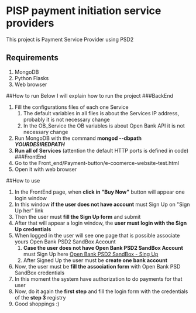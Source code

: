 # PISP payment initiation service providers
This project is Payment Service Provider using PSD2

## Requirements

1. MongoDB
2. Python Flasks
3. Web browser 

##How to run
Below I will explain how to run the project
###BackEnd
1. Fill the configurations files of each one Service
    1. The default variables in all files is about the Services IP address, probably it is not necessary change
    2. In the OB_Service the OB variables is about Open Bank API it is not necessary change
2. Run MongoDB with the command **mongod --dbpath _YOURDESIREDPATH_**
3. **Run all of Services** (attention the default HTTP ports is defined in code)
###FrontEnd
1. Go to the Front_end/Payment-button/e-coomerce-website-test.html
2. Open it with web browser

##How to use
1. In the FrontEnd page, when **click in "Buy Now"** button will appear one login window
2. In this window **if the user does not have account** must Sign Up on "Sign Up her" link
3. Then the user must **fill the Sign Up form** and submit
4. After that will appear a login window, the **user must login with the Sign Up credentials**
5. When logged in the user will see one page that is possible associate yours Open Bank PSD2 SandBox Account 
    1. **Case the user does not have Open Bank PSD2 SandBox Account** must Sign Up here [Open Bank PSD2 SandBox - Sing Up](https://psd2-api.openbankproject.com/user_mgt/sign_up)
    2. After Signed Up the user must be **create one bank account** 
6. Now, the user must be **fill the association form** with Open Bank PSD SandBox credentials
7. In this moment the system have authorization to do payments for that user
8. Now, do it again the **first step** and fill the login form with the credentials of the **step 3** registry
9. Good shoppings :)

